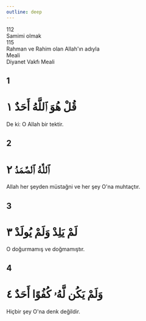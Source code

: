 ```yaml
---
outline: deep
---
```


<!--CHAPTER INTRO-->
<div class="chapter-title-wrapper">
<div class="chapter-title">112</div>
<div class="chapter-title-slovak">Samimi olmak</div>
<div class="chapter-opening">115</div>
<div class="chapter-opening-slovak">Rahman ve Rahim olan Allah'ın adıyla</div>
</div>

<div class="intro2-wrapper">
<div class="chapter-info-wrapper">
<div class="chapter-info-translation">Meali</div>
<div class="chapter-info-name">Diyanet Vakfı Meali</div>
</div>

</div>

## 1

<!-- CHAPTER NUMBERS -->
<Badge type="info" text="112:1" class="badge" />
<div>
<div class="main-verse" >
<!-- ARABIC -->
<h1 class="verse-arabic">قُلْ هُوَ ٱللَّهُ أَحَدٌ ١</h1>
</div>
<!-- TÜRKÇE -->
<p>De ki: O Allah bir tektir.</p>
</div>

<div class="break"></div>

## 2

<!-- CHAPTER NUMBERS -->
<Badge type="info" text="112:2" class="badge" />
<div>
<div class="main-verse" >
<!-- ARABIC -->
<h1 class="verse-arabic">ٱللَّهُ ٱلصَّمَدُ ٢</h1>
</div>
<!-- TÜRKÇE -->
<p>Allah her şeyden müstağni ve her şey O'na muhtaçtır.</p>
</div>

<div class="break"></div>

## 3

<!-- CHAPTER NUMBERS -->
<Badge type="info" text="112:3" class="badge" />
<div>
<div class="main-verse" >
<!-- ARABIC -->
<h1 class="verse-arabic">لَمْ يَلِدْ وَلَمْ يُولَدْ ٣</h1>
</div>
<!-- TÜRKÇE -->
<p>O doğurmamış ve doğmamıştır.</p>
</div>

<div class="break"></div>

## 4

<!-- CHAPTER NUMBERS -->
<Badge type="info" text="112:4" class="badge" />
<div>
<div class="main-verse" >
<!-- ARABIC -->
<h1 class="verse-arabic">وَلَمْ يَكُن لَّهُۥ كُفُوًا أَحَدٌ ٤</h1>
</div>
<!-- TÜRKÇE -->
<p>Hiçbir şey O'na denk değildir.</p>
</div>
<!-- TAFSIR -->
